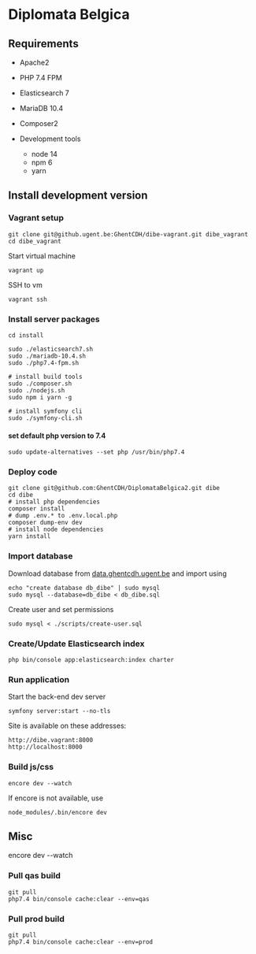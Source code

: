 # Diplomata Belgica

## Requirements

- Apache2
- PHP 7.4 FPM
- Elasticsearch 7
- MariaDB 10.4
- Composer2


- Development tools
    - node 14
    - npm 6
    - yarn

## Install development version

### Vagrant setup

    git clone git@github.ugent.be:GhentCDH/dibe-vagrant.git dibe_vagrant
    cd dibe_vagrant

Start virtual machine

    vagrant up

SSH to vm

    vagrant ssh

### Install server packages

    cd install

    sudo ./elasticsearch7.sh
    sudo ./mariadb-10.4.sh
    sudo ./php7.4-fpm.sh

    # install build tools
    sudo ./composer.sh
    sudo ./nodejs.sh
    sudo npm i yarn -g

    # install symfony cli
    sudo ./symfony-cli.sh

#### set default php version to 7.4

    sudo update-alternatives --set php /usr/bin/php7.4    

### Deploy code

    git clone git@github.com:GhentCDH/DiplomataBelgica2.git dibe
    cd dibe
    # install php dependencies
    composer install
    # dump .env.* to .env.local.php
    composer dump-env dev
    # install node dependencies
    yarn install

### Import database

Download database from [data.ghentcdh.ugent.be](https://data.ghentcdh.ugent.be) and import using

    echo "create database db_dibe" | sudo mysql
    sudo mysql --database=db_dibe < db_dibe.sql

Create user and set permissions

    sudo mysql < ./scripts/create-user.sql

### Create/Update Elasticsearch index

    php bin/console app:elasticsearch:index charter

### Run application

Start the back-end dev server

    symfony server:start --no-tls

Site is available on these addresses:

    http://dibe.vagrant:8000
    http://localhost:8000

### Build js/css

    encore dev --watch
    
If encore is not available, use

    node_modules/.bin/encore dev

## Misc

encore dev --watch

### Pull qas build

    git pull
    php7.4 bin/console cache:clear --env=qas

### Pull prod build

    git pull
    php7.4 bin/console cache:clear --env=prod


































































